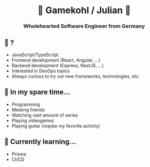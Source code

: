 <h1 align="center">👋 Gamekohl / Julian 👋</h1>

<h3 align="center">Wholehearted Software Engineer from Germany</h3>

## 💬 ?
- JavaScript/TypeScript
- Frontend development (React, Angular, ...)
- Backend development (Express, NestJS, ...)
- Interested in DevOps topics
- Always curious to try out new frameworks, technologies, etc.

## 📅 In my spare time...
- Programming
- Meeting friends
- Watching vast amount of series
- Playing videogames
- Playing guitar (maybe my favorite activity)

## 🌱 Currently learning...
- Prisma
- CI/CD

<!--
**Gamekohl/gamekohl** is a ✨ _special_ ✨ repository because its `README.md` (this file) appears on your GitHub profile.

Here are some ideas to get you started:

- 🔭 I’m currently working on ...
- 🌱 I’m currently learning ...
- 👯 I’m looking to collaborate on ...
- 🤔 I’m looking for help with ...
- 💬 Ask me about ...
- 📫 How to reach me: ...
- ⚡ Fun fact: ...
-->
